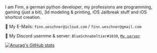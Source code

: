 I am Finn, a german python developer, my professions are programming, gaming (just a bit), 3d modeling & printing, iOS Jailbreak stuff and iOS shortcut creation.

📧 My E-Mails: `finn.ueschner@icloud.com` / `finn.ueschner@gmail.com`

💬 My Discord usernme & server: `BlueSchnabeltier#1038`, [`My server`](https://discord.gg/7GVrETwk)

[![Anurag's GitHub stats](https://github-readme-stats.vercel.app/api?username=BlueSchnabeltier&theme=radical)](https://github.com/anuraghazra/github-readme-stats)
